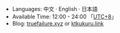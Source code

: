 * Languages: 中文 · English · 日本語
* Available Time: 12:00 - 24:00 「[UTC+8](https://time.is/UTC+8)」
* Blog: [truefailure.xyz](http://truefailure.xyz) or [ktkukuru.link](http://ktkukuru.link)
